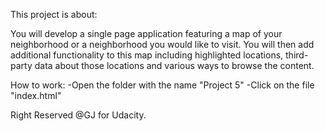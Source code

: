 This project is about:

You will develop a single page application featuring a map of your neighborhood or a neighborhood you would like to visit. You will then add additional functionality to this map including highlighted locations, third-party data about those locations and various ways to browse the content.

How to work:
-Open the folder with the name "Project 5"
-Click on the file "index.html"


Right Reserved @GJ for Udacity.